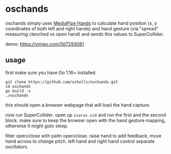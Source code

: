 # oschands

oschands simply uses [MediaPipe Hands](https://google.github.io/mediapipe/solutions/hands.html) to calculate hand posiiton (x, y coordinates of both left and right hands) and hand gesture (via "spread" measuring clenched vs open hand) and sends this values to SuperCollider.

demo: https://vimeo.com/567293081

## usage

first make sure you have Go 1.16+ installed.

```
git clone https://github.com/schollz/oschands.git
cd oschands
go build -v
./oschands
```

this should open a browser webpage that will load the hand capture.

now run SuperCollider. open up `icarus.scd` and run the first and the second block. 
make sure to keep the browser open with the hand gesture mapping, otherwise it might goto sleep.

filter open/close with palm open/close. raise hand to add feedback, move hand across to change pitch. left hand and right hand control separate oscillators.




